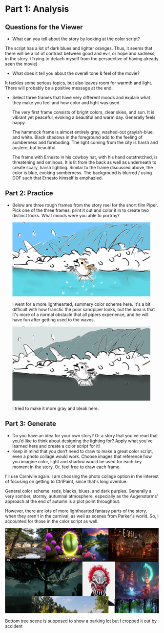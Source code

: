 # Part 1: Analysis

## Questions for the Viewer
- What can you tell about the story by looking at the color script?

The script has a lot of dark blues and lighter oranges. Thus, it seems that there will be a lot of contrast between good and evil, or hope and sadness, in the story. (Trying to detach myself from the perspective of having already seen the movie)
  
- What does it tell you about the overall tone & feel of the movie?

It tackles some serious topics, but also leaves room for warmth and light. There will probably be a positive message at the end. 

- Select three frames that have very different moods and explain what they make you feel and how color and light was used.

  The very first frame consists of bright colors, clear skies, and sun. It is vibrant yet peaceful, evoking a beautiful and warm day. Generally feels happy.

  The hammock frame is almost entirely gray, washed-out grayish-blue, and white. Black shadows in the foreground add to the feeling of somberness and foreboding. The light coming from the city is harsh and austere, but beautiful.

  The frame with Ernesto in his cowboy hat, with his hand outstretched, is threatening and ominous. It is lit from the back as well as underneath to create scary, harsh lighting. Similar to the frame discussed above, the color is blue, evoking somberness. The background is blurred / using DOF such that Ernesto himself is emphazied. 

## Part 2: Practice
- Below are three rough frames from the story reel for the short film Piper. Pick one of the three frames, print it out and color it in to create two distinct looks. What moods were you able to portray?

  ![sunny](https://github.com/MasqueradeOfSilence/pixar-in-a-box/blob/main/lighting/piab_piper1.png?raw=true)

  I went for a more lighthearted, summery color scheme here. It's a bit difficult with how franctic the poor sandpiper looks, but the idea is that it's more of a normal obstacle that all pipers experience, and he will have fun after getting used to the waves.

  ![cloudy](https://github.com/MasqueradeOfSilence/pixar-in-a-box/blob/main/lighting/piab_piper2_color2.png?raw=true)

  I tried to make it more gray and bleak here. 

## Part 3: Generate
- Do you have an idea for your own story? Or a story that you've read that you'd like to think about designing the lighting for? Apply what you've learned here and create a color script for it!
- Keep in mind that you don’t need to draw to make a great color script, even a photo collage would work. Choose images that reference how you imagine color, light and shadow would be used for each key moment in the story. Or, feel free to draw each frame.

I'll use Carnivile again. I am choosing the photo collage option in the interest of focusing on getting to CtrlPaint, since that's long overdue. 

General color scheme: reds, blacks, blues, and dark purples. Generally a very somber, stormy, autumnal atmosphere, especially as the Augenstorms' approach at the end of autumn is a plot point throughout. 

However, there are lots of more lighthearted fantasy parts of the story, when they aren't in the carnival, as well as scenes from Parker's world. So, I accounted for those in the color script as well. 

![script](https://github.com/MasqueradeOfSilence/pixar-in-a-box/blob/main/lighting/carnivile_color_script.png?raw=true)

Bottom tree scene is supposed to show a parking lot but I cropped it out by accident
